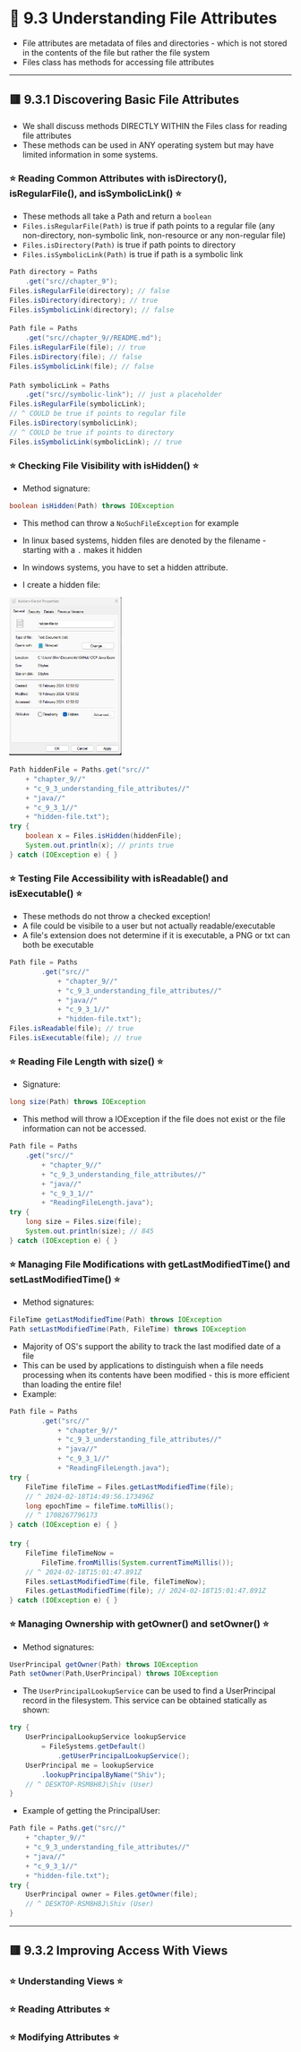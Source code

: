 <link href="../../styles.css" rel="stylesheet"></link>


# 🧠 9.3 Understanding File Attributes
* File attributes are metadata of files and directories - which is not stored in the contents of the file but rather the file system
* Files class has methods for accessing file attributes

<hr>

## 🟥 9.3.1 Discovering Basic File Attributes
* We shall discuss methods DIRECTLY WITHIN the Files class for reading file attributes
* These methods can be used in ANY operating system but may have limited information in some systems.

### ⭐ Reading Common Attributes with isDirectory(), isRegularFile(), and isSymbolicLink() ⭐
* These methods all take a Path and return a `boolean` 
* `Files.isRegularFile(Path)` is true if path points to a regular file (any non-directory, non-symbolic link, non-resource or any non-regular file)
* `Files.isDirectory(Path)` is true if path points to directory
* `Files.isSymbolicLink(Path)` is true if path is a symbolic link
```java
Path directory = Paths
    .get("src//chapter_9");
Files.isRegularFile(directory); // false
Files.isDirectory(directory); // true
Files.isSymbolicLink(directory); // false

Path file = Paths
    .get("src//chapter_9//README.md");
Files.isRegularFile(file); // true
Files.isDirectory(file); // false
Files.isSymbolicLink(file); // false

Path symbolicLink = Paths
    .get("src//symbolic-link"); // just a placeholder
Files.isRegularFile(symbolicLink);
// ^ COULD be true if points to regular file
Files.isDirectory(symbolicLink);
// ^ COULD be true if points to directory
Files.isSymbolicLink(symbolicLink); // true
```

### ⭐ Checking File Visibility with isHidden() ⭐
* Method signature:
```java
boolean isHidden(Path) throws IOException
```
* This method can throw a `NoSuchFileException` for example

* In linux based systems, hidden files are denoted by the filename - starting with a `.` makes it hidden
* In windows systems, you have to set a hidden attribute.
* I create a hidden file:

<img src="screenshots/hidden-file.png" width="200px">

```java
Path hiddenFile = Paths.get("src//"
    + "chapter_9//"
    + "c_9_3_understanding_file_attributes//"
    + "java//"
    + "c_9_3_1//"
    + "hidden-file.txt");
try {
    boolean x = Files.isHidden(hiddenFile);
    System.out.println(x); // prints true
} catch (IOException e) { }
```

### ⭐ Testing File Accessibility with isReadable() and isExecutable() ⭐
* These methods do not throw a checked exception!
* A file could be visibile to a user but not actually readable/executable
* A file's extension does not determine if it is executable, a PNG or txt can both be executable
```java
Path file = Paths
        .get("src//"
            + "chapter_9//"
            + "c_9_3_understanding_file_attributes//"
            + "java//"
            + "c_9_3_1//"
            + "hidden-file.txt");
Files.isReadable(file); // true
Files.isExecutable(file); // true
```

### ⭐ Reading File Length with size() ⭐
* Signature:
```java
long size(Path) throws IOException
```
* This method will throw a IOException if the file does not exist or the file information can not be accessed.
```java
Path file = Paths
    .get("src//"
        + "chapter_9//"
        + "c_9_3_understanding_file_attributes//"
        + "java//"
        + "c_9_3_1//"
        + "ReadingFileLength.java");
try {
    long size = Files.size(file);
    System.out.println(size); // 845
} catch (IOException e) { }
```

### ⭐ Managing File Modifications with getLastModifiedTime() and setLastModifiedTime() ⭐
* Method signatures:
```java
FileTime getLastModifiedTime(Path) throws IOException
Path setLastModifiedTime(Path, FileTime) throws IOException
```
* Majority of OS's support the ability to track the last modified date of a file
* This can be used by applications to distinguish when a file needs processing when its contents have been modified - this is more efficient than loading the entire file!
* Example:
```java
Path file = Paths
        .get("src//"
            + "chapter_9//"
            + "c_9_3_understanding_file_attributes//"
            + "java//"
            + "c_9_3_1//"
            + "ReadingFileLength.java");
try {
    FileTime fileTime = Files.getLastModifiedTime(file);
    // ^ 2024-02-18T14:49:56.173496Z
    long epochTime = fileTime.toMillis(); 
    // ^ 1708267796173
} catch (IOException e) { }

try {
    FileTime fileTimeNow =
        FileTime.fromMillis(System.currentTimeMillis());
    // ^ 2024-02-18T15:01:47.891Z
    Files.setLastModifiedTime(file, fileTimeNow);
    Files.getLastModifiedTime(file); // 2024-02-18T15:01:47.891Z
} catch (IOException e) { }
```

### ⭐ Managing Ownership with getOwner() and setOwner() ⭐
* Method signatures:
```java
UserPrincipal getOwner(Path) throws IOException
Path setOwner(Path,UserPrincipal) throws IOException
```
* The `UserPrincipalLookupService` can be used to find a UserPrincipal record in the filesystem. This service can be obtained statically as shown:
```java
try {
    UserPrincipalLookupService lookupService
        = FileSystems.getDefault()
            .getUserPrincipalLookupService();
    UserPrincipal me = lookupService
        .lookupPrincipalByName("Shiv");
    // ^ DESKTOP-RSM8H8J\Shiv (User)
}
```
* Example of getting the PrincipalUser:
```java
Path file = Paths.get("src//"
    + "chapter_9//"
    + "c_9_3_understanding_file_attributes//"
    + "java//"
    + "c_9_3_1//"
    + "hidden-file.txt");
try {
    UserPrincipal owner = Files.getOwner(file);
    // ^ DESKTOP-RSM8H8J\Shiv (User)
}
```

<hr>

## 🟥 9.3.2 Improving Access With Views

### ⭐ Understanding Views ⭐

### ⭐ Reading Attributes ⭐

### ⭐ Modifying Attributes ⭐
